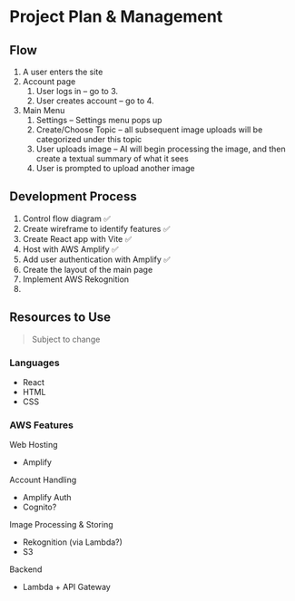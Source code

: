# Project Plan & Management

## Flow
<ol>
    <li>A user enters the site</li>
    <li>Account page
        <ol>
            <li>User logs in – go to 3.</li>
            <li>User creates account – go to 4.</li>
        </ol>
    </li>
    <li>Main Menu
        <ol>
            <li>Settings – Settings menu pops up</li>
            <li>Create/Choose Topic – all subsequent image uploads will be categorized under this topic</li>
            <li>User uploads image – AI will begin processing the image, and then create a textual summary of what it sees</li>
            <li>User is prompted to upload another image</li>
        </ol>
    </li>
</ol>

## Development Process
<ol>
    <li>Control flow diagram ✅</li>
    <li>Create wireframe to identify features ✅</li>
    <li>Create React app with Vite ✅</li>
    <li>Host with AWS Amplify ✅</li>
    <li>Add user authentication with Amplify ✅</li>
    <li>Create the layout of the main page</li>
    <li>Implement AWS Rekognition</li>
    <li></li>
</ol>

## Resources to Use 
> Subject to change

### Languages
- React
- HTML
- CSS

### AWS Features

Web Hosting
<ul><li>Amplify</li></ul>
Account Handling 
<ul>
    <li>Amplify Auth</li>
    <li>Cognito?</li>
</ul>
Image Processing & Storing
<ul>
    <li>Rekognition (via Lambda?)</li>
    <li>S3</li>
</ul>
Backend
<ul><li>Lambda + API Gateway</li></ul>
